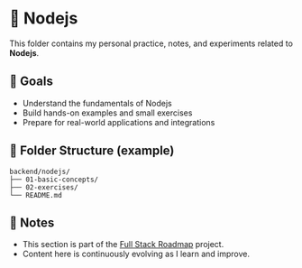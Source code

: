 # 📘 Nodejs

This folder contains my personal practice, notes, and experiments related to **Nodejs**.

## 🧠 Goals

- Understand the fundamentals of Nodejs
- Build hands-on examples and small exercises
- Prepare for real-world applications and integrations

## 📂 Folder Structure (example)

```
backend/nodejs/
├── 01-basic-concepts/
├── 02-exercises/
└── README.md
```

## 📌 Notes

- This section is part of the [Full Stack Roadmap](../..) project.
- Content here is continuously evolving as I learn and improve.

